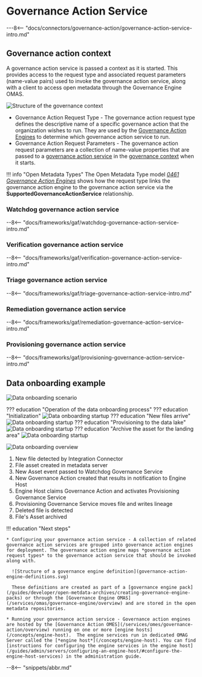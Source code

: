 <!-- SPDX-License-Identifier: CC-BY-4.0 -->
<!-- Copyright Contributors to the ODPi Egeria project 2020. -->

# Governance Action Service

---8<-- "docs/connectors/governance-action/governance-action-service-intro.md"

## Governance action context

A governance action service is passed a context as it is started. This provides access to the request type and associated request parameters (name-value pairs) used to invoke the governance action service, along with a client to access open metadata through the Governance Engine OMAS.

![Structure of the governance context](/frameworks/gaf/governance-action-service-with-context.svg)


* Governance Action Request Type - The governance action request type defines the descriptive name of a specific governance action that the organization wishes to run. They are used by the [Governance Action Engines](/concepts/governance-action-engine)
to determine which governance action service to run.
* Governance Action Request Parameters - The governance action request parameters are a collection of name-value properties that are passed to a [governance action service](/guides/developer/governance-action-services/governance-action-service) in the [governance context](/guides/developer/governance-action-services/governance-context) when it starts.

!!! info "Open Metadata Types"
    The Open Metadata Type model *[0461 Governance Action Engines](/types/4/0461-Governance-Engines)* shows how the request type links the governance action engine to the governance action service via the **SupportedGovernanceActionService** relationship.


### Watchdog governance action service

--8<-- "docs/frameworks/gaf/watchdog-governance-action-service-intro.md"

### Verification governance action service

--8<-- "docs/frameworks/gaf/verification-governance-action-service-intro.md"

### Triage governance action service

--8<-- "docs/frameworks/gaf/triage-governance-action-service-intro.md"

### Remediation governance action service

--8<-- "docs/frameworks/gaf/remediation-governance-action-service-intro.md"

### Provisioning governance action service

--8<-- "docs/frameworks/gaf/provisioning-governance-action-service-intro.md"

## Data onboarding example


![Data onboarding scenario](data-onboarding-example-scenario.svg)

??? education "Operation of the data onboarding process"
    ??? education "Initialization"
    ![Data onboarding startup](data-onboarding-example-1.svg)
    ??? education "New files arrive"
    ![Data onboarding startup](data-onboarding-example-2.svg)
    ??? education "Provisioning to the data lake"
    ![Data onboarding startup](data-onboarding-example-3.svg)
    ??? education "Archive the asset for the landing area"
    ![Data onboarding startup](data-onboarding-example-4.svg)


![Data onboarding overview](data-onboarding-example-overview.svg)

1. New file detected by Integration Connector
2. File asset created in metadata server
3. New Asset event passed to Watchdog Governance Service
4. New Governance Action created that results in notification to Engine Host
5. Engine Host claims Governance Action and activates Provisioning Governance Service
6. Provisioning Governance Service moves file and writes lineage
7. Deleted file is detected
8. File's Asset archived

!!! education "Next steps"

    * Configuring your governance action service - A collection of related governance action services are grouped into governance action engines for deployment. The governance action engine maps *governance action request types* to the governance action service that should be invoked along with.

      ![Structure of a governance engine definition](governance-action-engine-definitions.svg)

      These definitions are created as part of a [governance engine pack](/guides/developer/open-metdata-archives/creating-governance-engine-packs) or through the [Governance Engine OMAS](/services/omas/governance-engine/overview) and are stored in the open metadata repositories.

    * Running your governance action service - Governance action engines are hosted by the [Governance Action OMES](/services/omes/governance-action/overview) running on one or more [engine hosts](/concepts/engine-host).  The engine services run in dedicated OMAG Server called the [*engine host*](/concepts/engine-host). You can find [instructions for configuring the engine services in the engine host](/guides/admin/servers/configuring-an-engine-host/#configure-the-engine-host-services) in the administration guide.



--8<-- "snippets/abbr.md"